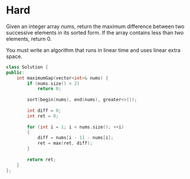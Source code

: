 # Hard

Given an integer array $nums$, return the maximum difference between two successive elements in its sorted form. If the array contains less than two elements, return $0$.

You must write an algorithm that runs in linear time and uses linear extra space.

```cpp
class Solution {
public:
    int maximumGap(vector<int>& nums) {
        if (nums.size() < 2)
            return 0;
        
        sort(begin(nums), end(nums), greater<>());
        
        int diff = 0;
        int ret = 0;
        
        for (int i = 1; i < nums.size(); ++i)
        {
            diff = nums[i - 1] - nums[i];
            ret = max(ret, diff);
        }
        
        return ret;
    }
};
```
